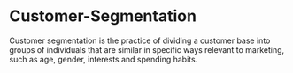 # Customer-Segmentation
Customer segmentation is the practice of dividing a customer base into groups of individuals that are similar in specific ways relevant to marketing, such as age, gender, interests and spending habits.

